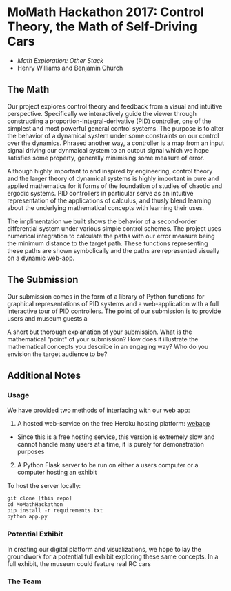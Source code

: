 # MoMath Hackathon 2017: Control Theory, the Math of Self-Driving Cars

- _Math Exploration: Other Stack_ 
- Henry Williams and Benjamin Church

## The Math

Our project explores control theory and feedback from a visual and intuitive perspective. Specifically we interactively guide the viewer through constructing a proportion-integral-derivative (PID) controller, one of the simplest and most powerful general control systems. The purpose is to alter the behavior of a dynamical system under some constraints on our control over the dynamics. Phrased another way, a controller is a map from an input signal driving our dynmaical system to an output signal which we hope satisfies some property, generally minimising some measure of error. 

Although highly important to and inspired by engineering, control theory and the larger theory of dynamical systems is highly important in pure and applied mathematics for it forms of the foundation of studies of chaotic and ergodic systems. PID controllers in particular serve as an intuitive representation of the applications of calculus, and thusly blend learning about the underlying mathematical concepts with learning their uses. 

The implimentation we built shows the behavior of a second-order differential system under various simple control schemes. The project uses numerical integration to calculate the paths with our error measure being the minimum distance to the target path. These functions representing these paths are shown symbolically and the paths are represented visually on a dynamic web-app.

## The Submission

Our submission comes in the form of a library of Python functions for graphical representations of PID systems and a web-application with a full interactive tour of PID controllers. The point of our submission is to provide users and museum guests a 

A short but thorough explanation of your submission. What is the mathematical "point" of your submission? How does it illustrate the mathematical concepts you describe in an engaging way? Who do you envision the target audience to be?

## Additional Notes

### Usage

We have provided two methods of interfacing with our web app:
1. A hosted web-service on the free Heroku hosting platform: [webapp](https://momathhackathon.herokuapp.com/)
  * Since this is a free hosting service, this version is extremely slow and cannot handle many users at a time, it is purely for demonstration purposes
2. A Python Flask server to be run on either a users computer or a computer hosting an exhibit

To host the server locally:
``` 
git clone [this repo]
cd MoMathHackathon
pip install -r requirements.txt
python app.py
```

### Potential Exhibit

In creating our digital platform and visualizations, we hope to lay the groundwork for a potential full exhibit exploring these same concepts. In a full exhibit, the museum could feature real RC cars 

### The Team

